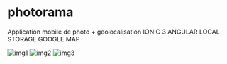 # photorama
Application mobile de photo + geolocalisation IONIC 3 ANGULAR LOCAL STORAGE GOOGLE MAP



![img1](https://user-images.githubusercontent.com/43480507/56134801-d7a5dc00-5f7e-11e9-96fa-b12b88efc6a9.png)
![img2](https://user-images.githubusercontent.com/43480507/56134805-db396300-5f7e-11e9-9d91-d2fb19f04726.png)
![img3](https://user-images.githubusercontent.com/43480507/56134806-de345380-5f7e-11e9-9fbe-6e17cc7d4ecb.png)
